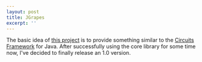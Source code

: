 ```yaml
---
layout: post
title: JGrapes
excerpt: ''
---
```


The basic idea of [this project](https://mnlipp.github.io/jgrapes/) is to 
provide something similar to the 
[Circuits Framework](https://github.com/circuits/circuits) for Java. After
successfully using the core library for some time now, I've decided to 
finally release an 1.0 version. 
